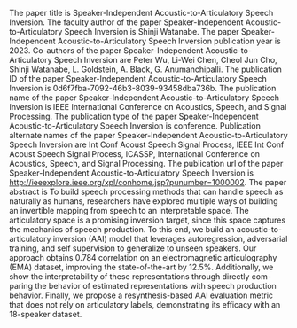 The paper title is Speaker-Independent Acoustic-to-Articulatory Speech Inversion.
The faculty author of the paper Speaker-Independent Acoustic-to-Articulatory Speech Inversion is Shinji Watanabe.
The paper Speaker-Independent Acoustic-to-Articulatory Speech Inversion publication year is 2023.
Co-authors of the paper Speaker-Independent Acoustic-to-Articulatory Speech Inversion are Peter Wu, Li-Wei Chen, Cheol Jun Cho, Shinji Watanabe, L. Goldstein, A. Black, G. Anumanchipalli.
The publication ID of the paper Speaker-Independent Acoustic-to-Articulatory Speech Inversion is 0d6f7fba-7092-46b3-8039-93458dba736b.
The publication name of the paper Speaker-Independent Acoustic-to-Articulatory Speech Inversion is IEEE International Conference on Acoustics, Speech, and Signal Processing.
The publication type of the paper Speaker-Independent Acoustic-to-Articulatory Speech Inversion is conference.
Publication alternate names of the paper Speaker-Independent Acoustic-to-Articulatory Speech Inversion are Int Conf Acoust Speech Signal Process, IEEE Int Conf Acoust Speech Signal Process, ICASSP, International Conference on Acoustics, Speech, and Signal Processing.
The publication url of the paper Speaker-Independent Acoustic-to-Articulatory Speech Inversion is http://ieeexplore.ieee.org/xpl/conhome.jsp?punumber=1000002.
The paper abstract is To build speech processing methods that can handle speech as naturally as humans, researchers have explored multiple ways of building an invertible mapping from speech to an interpretable space. The articulatory space is a promising inversion target, since this space captures the mechanics of speech production. To this end, we build an acoustic-to-articulatory inversion (AAI) model that leverages autoregression, adversarial training, and self supervision to generalize to unseen speakers. Our approach obtains 0.784 correlation on an electromagnetic articulography (EMA) dataset, improving the state-of-the-art by 12.5%. Additionally, we show the interpretability of these representations through directly com-paring the behavior of estimated representations with speech production behavior. Finally, we propose a resynthesis-based AAI evaluation metric that does not rely on articulatory labels, demonstrating its efficacy with an 18-speaker dataset.
